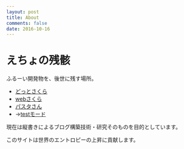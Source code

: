 ```yaml
---
layout: post
title: About
comments: false
date: 2016-10-16
---
```


えちょの残骸
============

ふるーい開発物を、後世に残す場所。

 -  [どっとさくら](/old/dot-sakura/download/nar/dot_sakura_020.nar)
 -  [webさくら](/old/web-sakura/areka/i.html)
 -  [パスタさん](/pasta/index.html)
  - →[testモード](/pasta/app/test.html)

現在は縦書きによるブログ構築技術・研究そのものを目的としています。

このサイトは世界のエントロピーの上昇に貢献します。